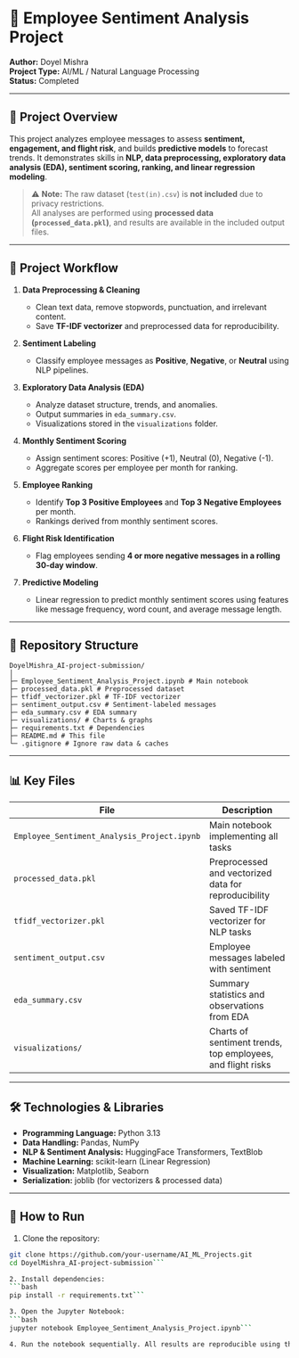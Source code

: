 # 🏢 Employee Sentiment Analysis Project

**Author:** Doyel Mishra  
**Project Type:** AI/ML / Natural Language Processing  
**Status:** Completed  

---

## 🌟 Project Overview

This project analyzes employee messages to assess **sentiment, engagement, and flight risk**, and builds **predictive models** to forecast trends. It demonstrates skills in **NLP, data preprocessing, exploratory data analysis (EDA), sentiment scoring, ranking, and linear regression modeling**.

> ⚠️ **Note:** The raw dataset (`test(in).csv`) is **not included** due to privacy restrictions.  
> All analyses are performed using **processed data (`processed_data.pkl`)**, and results are available in the included output files.

---

## 📝 Project Workflow

1. **Data Preprocessing & Cleaning**  
   - Clean text data, remove stopwords, punctuation, and irrelevant content.
   - Save **TF-IDF vectorizer** and preprocessed data for reproducibility.

2. **Sentiment Labeling**  
   - Classify employee messages as **Positive**, **Negative**, or **Neutral** using NLP pipelines.

3. **Exploratory Data Analysis (EDA)**  
   - Analyze dataset structure, trends, and anomalies.
   - Output summaries in `eda_summary.csv`.
   - Visualizations stored in the `visualizations` folder.

4. **Monthly Sentiment Scoring**  
   - Assign sentiment scores: Positive (+1), Neutral (0), Negative (-1).  
   - Aggregate scores per employee per month for ranking.

5. **Employee Ranking**  
   - Identify **Top 3 Positive Employees** and **Top 3 Negative Employees** per month.
   - Rankings derived from monthly sentiment scores.

6. **Flight Risk Identification**  
   - Flag employees sending **4 or more negative messages in a rolling 30-day window**.

7. **Predictive Modeling**  
   - Linear regression to predict monthly sentiment scores using features like message frequency, word count, and average message length.

---

## 📁 Repository Structure
```
DoyelMishra_AI-project-submission/
│
├─ Employee_Sentiment_Analysis_Project.ipynb # Main notebook
├─ processed_data.pkl # Preprocessed dataset
├─ tfidf_vectorizer.pkl # TF-IDF vectorizer
├─ sentiment_output.csv # Sentiment-labeled messages
├─ eda_summary.csv # EDA summary
├─ visualizations/ # Charts & graphs
├─ requirements.txt # Dependencies
├─ README.md # This file
└─ .gitignore # Ignore raw data & caches
```

---

## 📊 Key Files

| File | Description |
|------|-------------|
| `Employee_Sentiment_Analysis_Project.ipynb` | Main notebook implementing all tasks |
| `processed_data.pkl` | Preprocessed and vectorized data for reproducibility |
| `tfidf_vectorizer.pkl` | Saved TF-IDF vectorizer for NLP tasks |
| `sentiment_output.csv` | Employee messages labeled with sentiment |
| `eda_summary.csv` | Summary statistics and observations from EDA |
| `visualizations/` | Charts of sentiment trends, top employees, and flight risks |

---

## 🛠️ Technologies & Libraries

- **Programming Language:** Python 3.13  
- **Data Handling:** Pandas, NumPy  
- **NLP & Sentiment Analysis:** HuggingFace Transformers, TextBlob  
- **Machine Learning:** scikit-learn (Linear Regression)  
- **Visualization:** Matplotlib, Seaborn  
- **Serialization:** joblib (for vectorizers & processed data)

---

## 🏃 How to Run

1. Clone the repository:

```bash
git clone https://github.com/your-username/AI_ML_Projects.git
cd DoyelMishra_AI-project-submission```

2. Install dependencies:
```bash
pip install -r requirements.txt```

3. Open the Jupyter Notebook:
```bash
jupyter notebook Employee_Sentiment_Analysis_Project.ipynb```

4. Run the notebook sequentially. All results are reproducible using the included processed data files.
